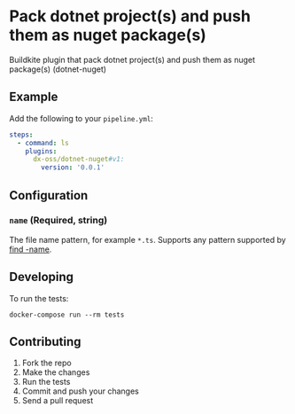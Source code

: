 # Pack dotnet project(s) and push them as nuget package(s)

Buildkite plugin that pack dotnet project(s) and push them as nuget package(s) (dotnet-nuget)

## Example

Add the following to your `pipeline.yml`:

```yml
steps:
  - command: ls
    plugins:
      dx-oss/dotnet-nuget#v1:
        version: '0.0.1'
```

## Configuration

### `name` (Required, string)

The file name pattern, for example `*.ts`. Supports any pattern supported by [find -name](http://man7.org/linux/man-pages/man1/find.1.html).

## Developing

To run the tests:

```shell
docker-compose run --rm tests
```

## Contributing

1. Fork the repo
2. Make the changes
3. Run the tests
4. Commit and push your changes
5. Send a pull request